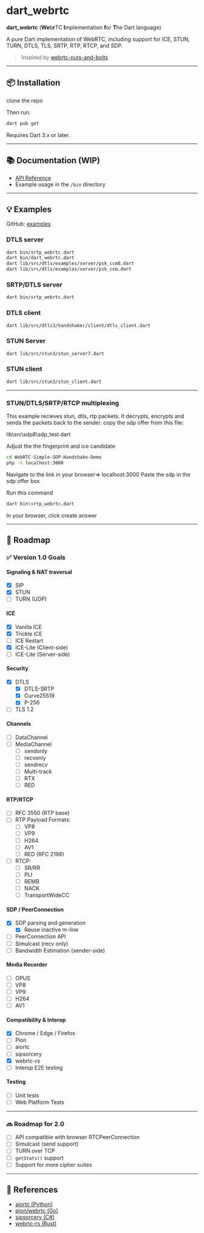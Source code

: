 
# dart_webrtc

**dart_webrtc** (**We**b**r**TC **I**mplementation **f**or **T**he Dart language)

A pure Dart implementation of WebRTC, including support for ICE, STUN, TURN, DTLS, TLS, SRTP, RTP, RTCP, and SDP.

> Inspired by [webrtc-nuts-and-bolts](https://github.com/adalkiran/webrtc-nuts-and-bolts)

---

## 📦 Installation

clone the repo


Then run:

```bash
dart pub get
```

Requires Dart 3.x or later.

---

## 📚 Documentation (WIP)

- [API Reference](https://pub.dev/documentation/webrtc_dart/latest/)
- Example usage in the `/bin` directory

---

## 💡 Examples

GitHub: [examples](https://github.com/your-repo/webrtc_dart/tree/main/example)



### DTLS server

```bash
dart bin/srtp_webrtc.dart
dart bin/dart_webrtc.dart
dart lib/src/dtls/examples/server/psk_ccm8.dart
dart lib/src/dtls/examples/server/psk_ccm.dart
```


### SRTP/DTLS server

```bash
dart bin/srtp_webrtc.dart
```


### DTLS client

```bash
dart lib/src/dtls3/handshaker/client/dtls_client.dart
```



### STUN Server

```bash
dart lib/src/stun3/stun_server7.dart
```



### STUN client

```bash
dart lib/src/stun3/stun_client.dart
```



---

### STUN/DTLS/SRTP/RTCP multiplexing 

This example recieves stun, dtls, rtp packets. It decrypts, encrypts and sends the packets back to the sender.
copy the sdp offer from this file:

lib\src\sdp8\sdp_test.dart

Adjust the the fingerprint and ice candidate

```bash
cd WebRTC-Simple-SDP-Handshake-Demo
php -S localhost:3000
```
Navigate to the link in your browser=> localhost:3000
Paste the sdp in the sdp offer box

Run this command
```bash
dart bin\srtp_webrtc.dart
```

In your browser, click create answer



---



## 🎯 Roadmap

### ✅ Version 1.0 Goals

#### Signaling & NAT traversal

- [x] SIP
- [x] STUN
- [ ] TURN (UDP)

#### ICE

- [x] Vanilla ICE
- [x] Trickle ICE
- [ ] ICE Restart
- [x] ICE-Lite (Client-side)
- [ ] ICE-Lite (Server-side)

#### Security

- [x] DTLS
  - [x] DTLS-SRTP
  - [x] Curve25519
  - [x] P-256
- [ ] TLS 1.2

#### Channels

- [ ] DataChannel
- [ ] MediaChannel
  - [ ] sendonly
  - [ ] recvonly
  - [ ] sendrecv
  - [ ] Multi-track
  - [ ] RTX
  - [ ] RED

#### RTP/RTCP

- [ ] RFC 3550 (RTP base)
- [ ] RTP Payload Formats:
  - [ ] VP8
  - [ ] VP9
  - [ ] H264
  - [ ] AV1
  - [ ] RED (RFC 2198)
- [ ] RTCP:
  - [ ] SR/RR
  - [ ] PLI
  - [ ] REMB
  - [ ] NACK
  - [ ] TransportWideCC

#### SDP / PeerConnection

- [x] SDP parsing and generation
  - [x] Reuse inactive m-line
- [ ] PeerConnection API
- [ ] Simulcast (recv only)
- [ ] Bandwidth Estimation (sender-side)

#### Media Recorder

- [ ] OPUS
- [ ] VP8
- [ ] VP9
- [ ] H264
- [ ] AV1

#### Compatibility & Interop

- [x] Chrome / Edge / Firefox
- [ ] Pion
- [ ] aiortc
- [ ] sipsorcery
- [x] webrtc-rs
- [ ] Interop E2E testing

#### Testing

- [ ] Unit tests
- [ ] Web Platform Tests

---

### 🔜 Roadmap for 2.0

- [ ] API compatible with browser RTCPeerConnection
- [ ] Simulcast (send support)
- [ ] TURN over TCP
- [ ] `getStats()` support
- [ ] Support for more cipher suites

---

## 🔗 References

- [aiortc (Python)](https://github.com/aiortc/aiortc)
- [pion/webrtc (Go)](https://github.com/pion/webrtc)
- [sipsorcery (C#)](https://github.com/sipsorcery/sipsorcery)
- [webrtc-rs (Rust)](https://github.com/webrtc-rs/webrtc)
